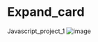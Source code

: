 # Expand_card
Javascript_project_1 
![image](https://github.com/Lukas-Odyssey/Expand_card/blob/main/Expand_card.gif.gif)
